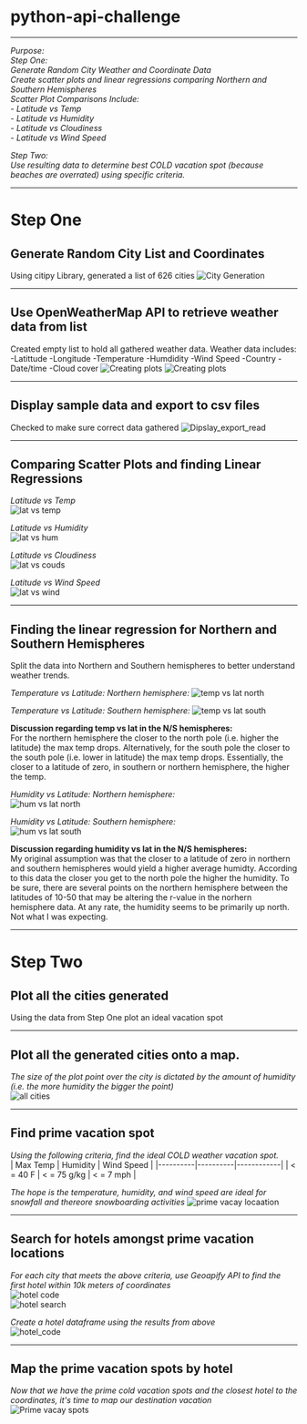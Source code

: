 # python-api-challenge

---

*Purpose:*  
*Step One:*  
*Generate Random City Weather and Coordinate Data*  
*Create scatter plots and linear regressions comparing Northern and Southern Hemispheres*  
*Scatter Plot Comparisons Include:*  
*- Latitude vs Temp*  
*- Latitude vs Humidity*  
*- Latitude vs Cloudiness*  
*- Latitude vs Wind Speed*  

*Step Two:*  
*Use resulting data to determine best COLD vacation spot (because beaches are overrated) using specific criteria.*  

---
# Step One  
## Generate Random City List and Coordinates
Using citipy Library, generated a list of 626 cities
![City Generation](Images/GenCities.png)

---

## Use OpenWeatherMap API to retrieve weather data from list
Created empty list to hold all gathered weather data. Weather data includes:
-Latittude
-Longitude
-Temperature
-Humdidity
-Wind Speed
-Country
-Date/time
-Cloud cover
![Creating plots](Images/CreatePlots1.png)
![Creating plots](Images/CreatePlots2.png)

---

## Display sample data and export to csv files
Checked to make sure correct data gathered
![Dipslay_export_read](Images/Display_Export_Read.png)

---

## Comparing Scatter Plots and finding Linear Regressions
*Latitude vs Temp*  
![lat vs temp](Images/Lat_vs_temp.png)  

*Latitude vs Humidity*  
![lat vs hum](Images/Lat_vs_humid.png)  

*Latitude vs Cloudiness*  
![lat vs couds](Images/Lat_vs_cloud.png)  

*Latitude vs Wind Speed*  
![lat vs wind](Images/Lat_vs_WindSpeed.png)  

---

## Finding the linear regression for Northern and Southern Hemispheres
Split the data into Northern and Southern hemispheres to better understand weather trends.  

*Temperature vs Latitude: Northern hemisphere:*
![temp vs lat north](Images/Temp_vs_lat_N_LinReg.png)  

*Temperature vs Latitude: Southern hemisphere:*
![temp vs lat south](Images/Temp_vs_lat_S_LinReg.png)  

**Discussion regarding temp vs lat in the N/S hemispheres:**  
For the northern hemisphere the closer to the north pole (i.e. higher the latitude) the max temp drops. 
Alternatively, for the south pole the closer to the south pole (i.e. lower in latitude) the max temp drops. 
Essentially, the closer to a latitude of zero, in southern or northern hemisphere, the higher the temp.  


*Humidity vs Latitude: Northern hemisphere:*  
![hum vs lat north](Images/Hum_vs_lat_N_LinReg.png)  

*Humidity vs Latitude: Southern hemisphere:*  
![hum vs lat south](Images/Hum_vs_lat_S_LinReg.png) 

**Discussion regarding humidity vs lat in the N/S hemispheres:**  
My original assumption was that the closer to a latitude of zero in northern and southern hemispheres would yield a higher average humidty. According to this data the closer you get to the north pole the higher the humidity.
To be sure, there are several points on the northern hemisphere between the latitudes of 10-50 that may be altering the r-value in the norhern hemisphere data. 
At any rate, the humidity seems to be primarily up north. Not what I was expecting.

---

# Step Two
## Plot all the cities generated  
Using the data from Step One plot an ideal vacation spot  

---

## Plot all the generated cities onto a map. 
*The size of the plot point over the city is dictated by the amount of humidity (i.e. the more humidity the bigger the point)*  
![all cities](Images/AllCitiesMap.png)  

---

## Find prime vacation spot
*Using the following criteria, find the ideal COLD weather vacation spot.*  
| Max Temp | Humidity | Wind Speed |
|----------|----------|------------|
| < = 40 F | < = 75 g/kg | < = 7  mph |

*The hope is the temperature, humidity, and wind speed are ideal for snowfall and thereore snowboarding activities*
![prime vacay locaation](Images/PrimeVacaySearch.png)  

---

## Search for hotels amongst prime vacation locations
*For each city that meets the above criteria, use Geoapify API to find the first hotel within 10k meters of coordinates*  
![hotel code](Images/HotelCode.png)  
![hotel search](Images/HotelSearch.png)  

*Create a hotel dataframe using the results from above*  
![hotel_code](Images/Hotel_code.png)  

---

## Map the prime vacation spots by hotel
*Now that we have the prime cold vacation spots and the closest hotel to the coordinates, it's time to map our destination vacation*  
![Prime vacay spots](Images/PrimeVacationSpots.png)  

